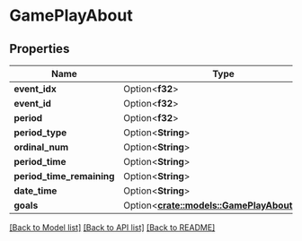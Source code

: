 # GamePlayAbout

## Properties

Name | Type | Description | Notes
------------ | ------------- | ------------- | -------------
**event_idx** | Option<**f32**> |  | [optional]
**event_id** | Option<**f32**> |  | [optional]
**period** | Option<**f32**> |  | [optional]
**period_type** | Option<**String**> |  | [optional]
**ordinal_num** | Option<**String**> |  | [optional]
**period_time** | Option<**String**> |  | [optional]
**period_time_remaining** | Option<**String**> |  | [optional]
**date_time** | Option<**String**> |  | [optional]
**goals** | Option<[**crate::models::GamePlayAboutGoals**](GamePlay_about_goals.md)> |  | [optional]

[[Back to Model list]](../README.md#documentation-for-models) [[Back to API list]](../README.md#documentation-for-api-endpoints) [[Back to README]](../README.md)


